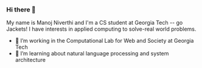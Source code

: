 ### Hi there 👋

My name is Manoj Niverthi and I'm a CS student at Georgia Tech -- go Jackets! I have interests in applied computing to solve-real world problems.

- 🔭 I’m working in the Computational Lab for Web and Society at Georgia Tech 
- 🌱 I’m learning about natural language processing and system architecture
<!--
**mniverthi/mniverthi** is a ✨ _special_ ✨ repository because its `README.md` (this file) appears on your GitHub profile.

Here are some ideas to get you started:

- 👯 I’m looking to collaborate on ...
- 🤔 I’m looking for help with ...
- 💬 Ask me about ...
- 📫 How to reach me: ...
- 😄 Pronouns: ...
- ⚡ Fun fact: ...
-->
